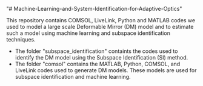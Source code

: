 "# Machine-Learning-and-System-Identification-for-Adaptive-Optics" 

This repository contains COMSOL, LiveLink, Python and MATLAB codes we used to model a large scale Deformable Mirror (DM) model and to estimate such a model using 
machine learning and subspace identification techniques.

- The folder "subspace_identification" containts the codes used to identify the DM model using the Subspace Identification (SI) method.
- The folder "comsol" contains the MATLAB, Python, COMSOL, and LiveLink codes used to generate DM models. These models are used for subspace identification and machine learning.


